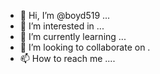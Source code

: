 - 👋 Hi, I’m @boyd519 ...
- 👀 I’m interested in ...
- 🌱 I’m currently learning ...
- 💞️ I’m looking to collaborate on .
- 📫 How to reach me ....

<!---
boyd519/boyd519 is a ✨ special ✨ repository because its `README.md` (this file) appears on your GitHub profile.
You can click the Preview link to take a look at your changes.
--->
